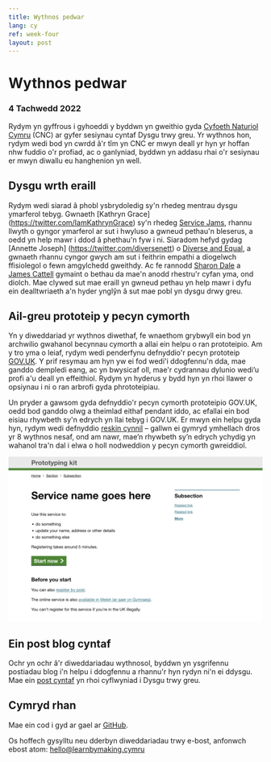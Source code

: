```yaml
---
title: Wythnos pedwar
lang: cy
ref: week-four
layout: post
---
```


# Wythnos pedwar
### 4 Tachwedd 2022

Rydym yn gyffrous i gyhoeddi y byddwn yn gweithio gyda [Cyfoeth Naturiol Cymru](https://naturalresources.wales/?lang=cy) (CNC) ar gyfer sesiynau cyntaf Dysgu trwy greu. Yr wythnos hon, rydym wedi bod yn cwrdd â'r tîm yn CNC er mwyn deall yr hyn yr hoffan nhw fuddio o'r profiad, ac o ganlyniad, byddwn yn addasu rhai o'r sesiynau er mwyn diwallu eu hanghenion yn well.

## Dysgu wrth eraill

Rydym wedi siarad â phobl ysbrydoledig sy'n rhedeg mentrau dysgu ymarferol tebyg. Gwnaeth [Kathryn Grace] (https://twitter.com/IamKathrynGrace) sy'n rhedeg [Service Jams](http://globaljams.org), rhannu llwyth o gyngor ymarferol ar sut i hwyluso a gwneud pethau'n bleserus, a oedd yn help mawr i ddod â phethau'n fyw i ni. Siaradom hefyd gydag [Annette Joseph] (https://twitter.com/diversenett) o [Diverse and Equal](https://www.diverseandequal.com), a gwnaeth rhannu cyngor gwych am sut i feithrin empathi a diogelwch ffisiolegol o fewn amgylchedd gweithdy. Ac fe rannodd [Sharon Dale](https://twitter.com/pixlz) a [James Cattell](https://twitter.com/jaCattell) gymaint o bethau da mae'n anodd rhestru'r cyfan yma, ond diolch. Mae clywed sut mae eraill yn gwneud pethau yn help mawr i dyfu ein dealltwriaeth a'n hyder ynglŷn â sut mae pobl yn dysgu drwy greu.

## Ail-greu prototeip y pecyn cymorth

Yn y diweddariad yr wythnos diwethaf, fe wnaethom grybwyll ein bod yn archwilio gwahanol becynnau cymorth a allai ein helpu o ran prototeipio. Am y tro yma o leiaf, rydym wedi penderfynu defnyddio'r pecyn prototeip [GOV.UK](https://govuk-prototeip-kit.herokuapp.com/docs/). Y prif resymau am hyn yw ei fod wedi'i ddogfennu'n dda, mae ganddo dempledi eang, ac yn bwysicaf oll, mae'r cydrannau dylunio wedi’u profi a'u deall yn effeithiol. Rydym yn hyderus y bydd hyn yn rhoi llawer o opsiynau i ni o ran arbrofi gyda phrototeipiau.

Un pryder a gawsom gyda defnyddio'r pecyn cymorth prototeipio GOV.UK, oedd bod ganddo olwg a theimlad eithaf pendant iddo, ac efallai ein bod eisiau rhywbeth sy'n edrych yn llai tebyg i GOV.UK. Er mwyn ein helpu gyda hyn, rydym wedi defnyddio [reskin cynnil](https://github.com/learnbymakingwales/lbm-prototype-kit) – gallwn ei gymryd ymhellach dros yr 8 wythnos nesaf, ond am nawr, mae’n rhywbeth sy’n edrych ychydig yn wahanol tra'n dal i elwa o holl nodweddion y pecyn cymorth gwreiddiol.

![Sgrin lun o'r pecyn cymorth prototeipio wedi'i ail-greu, bydd y fersiwn Cymraeg gyda ni’n fuan](/assets/images/reskin-prototype-kit.png)

## Ein post blog cyntaf

Ochr yn ochr â'r diweddariadau wythnosol, byddwn yn ysgrifennu postiadau blog i'n helpu i ddogfennu a rhannu'r hyn rydyn ni'n ei ddysgu. Mae ein [post cyntaf](http://learnbymaking.wales/cy/updates/2022/10/28/Shwmae.html) yn rhoi cyflwyniad i Dysgu trwy greu.

## Cymryd rhan

Mae ein cod i gyd ar gael ar [GitHub](https://github.com/orgs/learnbymakingwales/repositories).

Os hoffech gysylltu neu dderbyn diweddariadau trwy e-bost, anfonwch ebost atom: [hello@learnbymaking.cymru](mailTo:hello@learnbymaking.wales)